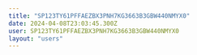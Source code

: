 ```yaml
---
title: "SP123TY61PFFAEZBX3PNH7KG3663B3GBW440NMYX0"
date: 2024-04-08T23:03:45.300Z
user: SP123TY61PFFAEZBX3PNH7KG3663B3GBW440NMYX0
layout: "users"
---
```

    